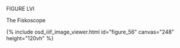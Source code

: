 FIGURE LVI

The Fiskoscope

{% include osd_iiif_image_viewer.html id="figure_56" canvas="248" height="120vh" %}
